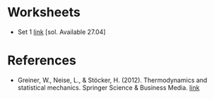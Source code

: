 # Worksheets

- Set 1 [link](https://jmsevillam.github.io/stat_mech_sose23/files/worksheet_1.pdf "#download") [sol. Available 27.04]

# References 

- Greiner, W., Neise, L., & Stöcker, H. (2012). Thermodynamics and statistical mechanics. Springer Science & Business Media. [link](https://link.springer.com/book/10.1007/978-1-4612-0827-3)
